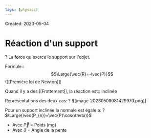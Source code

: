 ```yaml
---
tags: [physics] 
---
```

Created: 2023-05-04

# Réaction d'un support
?
La force qu'exerce le support sur l'objet.
<!--SR:!2024-04-13,85,190-->

Formule::$$\Large{\vec{R}=-\vec{P}}$$ ([[Première loi de Newton]])
<!--SR:!2024-09-16,299,250-->

Quand il y a des [[Frottement]], la réaction est:: inclinée
<!--SR:!2024-02-13,90,190-->

Représentations des deux cas:
?
![[image-20230509081429970.png]]
<!--SR:!2024-04-22,81,230-->

Pour un support inclinée la normale est égale a:
?
$\Large{\vec{P_{n}}=\vec{P}\cos(\theta)}$
- Avec $\vec{P}$ = Poids (mg)
- Avec $\theta$ = Angle de la pente
<!--SR:!2024-10-27,291,226-->
